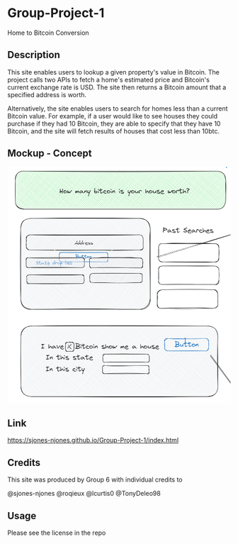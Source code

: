 # Group-Project-1
Home to Bitcoin Conversion 

## Description 
This site enables users to lookup a given property's value in Bitcoin. The project calls two APIs to fetch a home's estimated price and Bitcoin's current exchange rate is USD. The site then returns a Bitcoin amount that a specified address is worth. 

Alternatively, the site enables users to search for homes less than a current Bitcoin value. For example, if a user would like to see houses they could purchase if they had 10 Bitcoin, they are able to specify that they have 10 Bitcoin, and the site will fetch results of houses that cost less than 10btc. 

## Mockup - Concept 
![Site Mockup](./assets/images/image.png)

## Link 
https://sjones-njones.github.io/Group-Project-1/index.html 

## Credits 
This site was produced by Group 6 with individual credits to 

@sjones-njones
@roqieux
@lcurtis0
@TonyDeleo98

## Usage 
Please see the license in the repo
